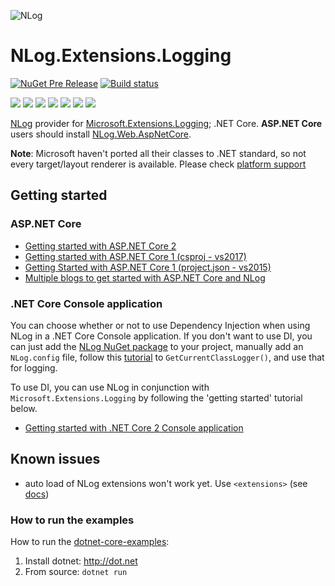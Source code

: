 ![NLog](https://nlog-project.org/images/NLog.png)

# NLog.Extensions.Logging 



[![NuGet Pre Release](https://img.shields.io/nuget/vpre/NLog.Extensions.Logging.svg)](https://www.nuget.org/packages/NLog.Extensions.Logging)
[![Build status](https://ci.appveyor.com/api/projects/status/0nrg8cksp4b6tab1/branch/master?svg=true)](https://ci.appveyor.com/project/nlog/nlog-framework-logging/branch/master)

[![](https://sonarcloud.io/api/project_badges/measure?project=nlog.extensions.logging&branch=master&metric=ncloc)](https://sonarcloud.io/dashboard/?id=nlog.extensions.logging&branch=master) 
[![](https://sonarcloud.io/api/project_badges/measure?project=nlog.extensions.logging&branch=master&metric=bugs)](https://sonarcloud.io/dashboard/?id=nlog.extensions.logging&branch=master) 
[![](https://sonarcloud.io/api/project_badges/measure?project=nlog.extensions.logging&branch=master&metric=vulnerabilities)](https://sonarcloud.io/dashboard/?id=nlog.extensions.logging&branch=master) 
[![](https://sonarcloud.io/api/project_badges/measure?project=nlog.extensions.logging&branch=master&metric=code_smells)](https://sonarcloud.io/project/issues?id=nlog.extensions.logging&branch=master&resolved=false&types=CODE_SMELL) 
[![](https://sonarcloud.io/api/project_badges/measure?project=nlog.extensions.logging&branch=master&metric=duplicated_lines_density)](https://sonarcloud.io/component_measures/domain/Duplications?id=nlog.extensions.logging&branch=master) 
[![](https://sonarcloud.io/api/project_badges/measure?project=nlog.extensions.logging&branch=master&metric=sqale_debt_ratio)](https://sonarcloud.io/dashboard/?id=nlog.extensions.logging&branch=master) 
[![](https://sonarcloud.io/api/project_badges/measure?project=nlog.extensions.logging&branch=master&metric=coverage)](https://sonarcloud.io/component_measures?id=nlog.extensions.logging&branch=master&metric=coverage) 

[NLog](https://github.com/NLog/NLog) provider for [Microsoft.Extensions.Logging](https://github.com/aspnet/Logging); .NET Core. 
**ASP.NET Core** users should install  [NLog.Web.AspNetCore](https://www.nuget.org/packages/NLog.web.aspnetcore). 


**Note**: Microsoft haven't ported all their classes to .NET standard, so not every target/layout renderer is available. 
Please check [platform support](https://github.com/NLog/NLog/wiki/platform-support)


## Getting started
### ASP.NET Core

- [Getting started with ASP.NET Core 2](https://github.com/NLog/NLog.Web/wiki/Getting-started-with-ASP.NET-Core-2)
- [Getting started with ASP.NET Core 1 (csproj - vs2017)](https://github.com/NLog/NLog.Web/wiki/Getting-started-with-ASP.NET-Core-(csproj---vs2017))
- [Getting Started with ASP.NET Core 1 (project.json - vs2015)](https://github.com/NLog/NLog.Web/wiki/Getting-started-with-ASP.NET-Core-(project.json))
- [Multiple blogs to get started with ASP.NET Core and NLog](https://github.com/damienbod/AspNetCoreNlog)

### .NET Core Console application

You can choose whether or not to use Dependency Injection when using NLog in a .NET Core Console application. If you don't want to use DI, you can just add the [NLog NuGet package](https://www.nuget.org/packages/NLog) to your project, manually add an `NLog.config` file, follow this [tutorial](https://github.com/NLog/NLog/wiki/Tutorial#configure-nlog-targets-for-output) to `GetCurrentClassLogger()`, and use that for logging.

To use DI, you can use NLog in conjunction with `Microsoft.Extensions.Logging` by following the 'getting started' tutorial below.

- [Getting started with .NET Core 2 Console application](https://github.com/NLog/NLog.Extensions.Logging/wiki/Getting-started-with-.NET-Core-2---Console-application)


Known issues
---
- auto load of NLog extensions won't work yet. Use `<extensions>` (see [docs](https://github.com/NLog/NLog/wiki/Configuration-file#extensions))


### How to run the examples
How to run the [dotnet-core-examples](https://github.com/NLog/NLog.Extensions.Logging/tree/master/examples):

1. Install dotnet: http://dot.net 
2. From source: `dotnet run`
